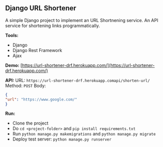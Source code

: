 ## Django URL Shortener
A simple Django project to implement an URL Shortnening service.
An API service for shortening links programmatically.

**Tools:**

 - Django
 - Django Rest Framework
 - Ajax

**Demo:** [https://url-shortener-drf.herokuapp.com/](https://url-shortener-drf.herokuapp.com/)

**API:**
URL: `https://url-shortener-drf.herokuapp.comapi/shorten-url/`
Method: `POST`
Body:

```json
{
"url": "https://www.google.com/"
}
```

**Run:**

 - Clone the project
 - Do `cd <project-folder>` and `pip install requirements.txt` 
 - Run `python manage.py makemigrations` and `python manage.py migrate`
 - Deploy test server: `python manage.py runserver` 
